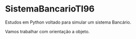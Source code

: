 # SistemaBancarioTI96
Estudos em Python voltado para simular um sistema Bancário.

Vamos trabalhar com orientação a objeto.
